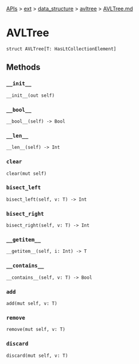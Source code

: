 [APIs](../../../index.md) > [ext](../../index.md) > [data_structure](../index.md) > [avltree](./index.md) > [AVLTree.md]()

# AVLTree

```
struct AVLTree[T: HasLtCollectionElement]
```

## Methods

### `__init__`

```
__init__(out self)
```

### `__bool__`

```
__bool__(self) -> Bool
```

### `__len__`

```
__len__(self) -> Int
```

### `clear`

```
clear(mut self)
```

### `bisect_left`

```
bisect_left(self, v: T) -> Int
```

### `bisect_right`

```
bisect_right(self, v: T) -> Int
```

### `__getitem__`

```
__getitem__(self, i: Int) -> T
```

### `__contains__`

```
__contains__(self, v: T) -> Bool
```

### `add`

```
add(mut self, v: T)
```

### `remove`

```
remove(mut self, v: T)
```

### `discard`

```
discard(mut self, v: T)
```
